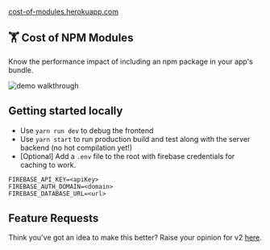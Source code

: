 [cost-of-modules.herokuapp.com](https://cost-of-modules.herokuapp.com)

## 🏋️ Cost of NPM Modules

Know the performance impact of including an npm package in your app's bundle.

![demo walkthrough](https://s22.postimg.org/4y8chh1bl/ezgif-2-821142b33c.gif)


## Getting started locally
 -  Use `yarn run dev` to debug the frontend
 - Use `yarn start` to run production build and test along with the server backend (no hot compilation yet!)
 - [Optional] Add a `.env` file to the root with firebase credentials for caching to work.
  
  ```
FIREBASE_API_KEY=<apiKey>
FIREBASE_AUTH_DOMAIN=<domain>
FIREBASE_DATABASE_URL=<url>
  ```
  
  ## Feature Requests
  Think you've got an idea to make this better? Raise your opinion for v2 [here](https://github.com/pastelsky/npm-cost/issues/1).

